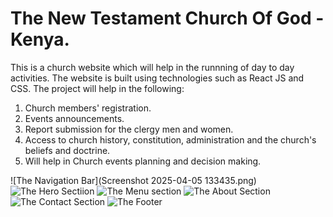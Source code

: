 # The New Testament Church Of God - Kenya.
This is a church website which will help in the runnning of day to day activities. The website is built using technologies such as React JS and CSS. The project will help in the following:
1. Church members' registration.
2. Events announcements.
3. Report submission for the clergy men and women.
4. Access to church history, constitution, administration and the church's beliefs and doctrine.
5. Will help in Church events planning and decision making.

![The Navigation Bar](Screenshot 2025-04-05 133435.png)
![The Hero Sectiion]()
![The Menu section]()
![The About Section]()
![The Contact Section]()
![The Footer]()

